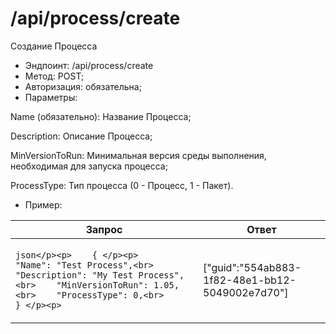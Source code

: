 # /api/process/create

Создание Процесса

* Эндпоинт: /api/process/create
* Метод: POST;
* Авторизация: обязательна;
* Параметры:

Name (обязательно): Название Процесса;

Description: Описание Процесса;

MinVersionToRun: Минимальная версия среды выполнения, необходимая для запуска процесса;

ProcessType: Тип процесса (0 - Процесс, 1 - Пакет).

* Пример:

| Запрос                                                                                                                                                                                    | Ответ                                               |
| ----------------------------------------------------------------------------------------------------------------------------------------------------------------------------------------- | --------------------------------------------------- |
| <p>```json</p><p>    { </p><p>    "Name": "Test Process",<br>    "Description": "My Test Process",<br>    "MinVersionToRun": 1.05,<br>    "ProcessType": 0,<br>     } </p><p>     ```</p> |   \["guid":"554ab883-1f82-48e1-bb12-5049002e7d70"]  |
